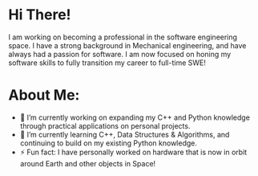 <!--
**mmichalak-swe/mmichalak-swe** is a ✨ _special_ ✨ repository because its `README.md` (this file) appears on your GitHub profile.

Here are some ideas to get you started:
-->

# Hi There!
I am working on becoming a professional in the software engineering space. I have a strong background in Mechanical engineering, and have always had a passion for software. I am now focused on honing my software skills to fully transition my career to full-time SWE!

# About Me:
- 🔭 I’m currently working on expanding my C++ and Python knowledge through practical applications on personal projects.
- 🌱 I’m currently learning C++, Data Structures & Algorithms, and continuing to build on my existing Python knowledge.
- ⚡ Fun fact: I have personally worked on hardware that is now in orbit around Earth and other objects in Space!
<!--
- 👯 I’m looking to collaborate on ...
- 🤔 I’m looking for help with ...
- 💬 Ask me about ...
- 📫 How to reach me: ...
- 😄 Pronouns: ...
-->
